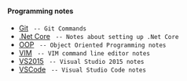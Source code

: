 #### Programming notes

- [Git](md/git.md) ` -- Git Commands`
- [.Net Core](md/.net-core.md) ` -- Notes about setting up .Net Core`
- [OOP](md/oop.md) ` -- Object Oriented Programming notes`
- [VIM](md/vim.md) ` -- VIM command line editor notes`
- [VS2015](md/vs2015.md) ` -- Visual Studio 2015 notes`
- [VSCode](md/vscode.md) ` -- Visual Studio Code notes`